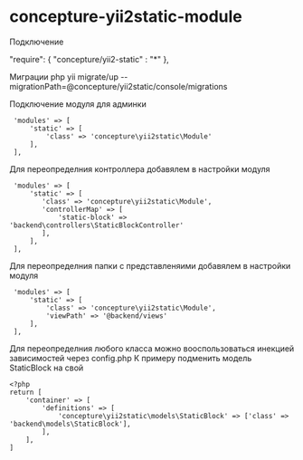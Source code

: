 # concepture-yii2static-module

    
Подключение

"require": {
    "concepture/yii2-static" : "*"
},
    

Миграции
 php yii migrate/up --migrationPath=@concepture/yii2static/console/migrations
 
Подключение модуля для админки

     'modules' => [
         'static' => [
             'class' => 'concepture\yii2static\Module'
         ],
     ],
     
Для переопределния контроллера добавялем в настройки модуля

     'modules' => [
         'static' => [
            'class' => 'concepture\yii2static\Module',
            'controllerMap' => [
                'static-block' => 'backend\controllers\StaticBlockController'
            ],
         ],
     ],

            
Для переопределния папки с представленяими добавялем в настройки модуля

     'modules' => [
         'static' => [
             'class' => 'concepture\yii2static\Module',
             'viewPath' => '@backend/views'
         ],
     ],
     
Для переопределния любого класса можно вооспользоваться инекцией зависимостей через config.php
К примеру подменить модель StaticBlock на свой

    <?php
    return [
        'container' => [
            'definitions' => [
                'concepture\yii2static\models\StaticBlock' => ['class' => 'backend\models\StaticBlock'],
            ],
        ],
    ]